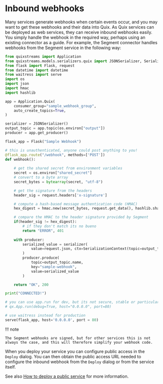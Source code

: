 # Inbound webhooks

Many services generate webhooks when certain events occur, and you may want to get these webhooks and their data into Quix. As Quix services can be deployed as web services, they can receive inbound webhooks easily. You simply handle the webhook in the required way, perhaps using an existing connector as a guide. For example, the Segment connector handles webhooks from the Segment service in the following way:

``` python
from quixstreams import Application
from quixstreams.models.serializers.quix import JSONSerializer, SerializationContext
from flask import Flask, request
from datetime import datetime
from waitress import serve
import os
import json
import hmac
import hashlib

app = Application.Quix(
    consumer_group="sample_webhook_group",
    auto_create_topics=True,
)

serializer = JSONSerializer()
output_topic = app.topic(os.environ["output"])
producer = app.get_producer()

flask_app = Flask("Sample Webhook")

# this is unauthenticated, anyone could post anything to you!
@flask_app.route("/webhook", methods=['POST'])
def webhook():
    
    # get the shared secret from environment variables
    secret = os.environ["shared_secret"]
    # convert to a byte array
    secret_bytes = bytearray(secret, "utf-8")

    # get the signature from the headers
    header_sig = request.headers['x-signature']

    # compute a hash-based message authentication code (HMAC)
    hex_digest = hmac.new(secret_bytes, request.get_data(), hashlib.sha1).hexdigest()

    # compare the HMAC to the header signature provided by Segment
    if(header_sig != hex_digest):
        # if they don't match its no bueno
        return "ERROR", 401
    
    with producer:
        serialized_value = serializer(
            value=request.json, ctx=SerializationContext(topic=output_topic.name)                                              
        )
        producer.produce(
            topic=output_topic.name,
            key="sample-webhook",
            value=serialized_value
        )

    return "OK", 200

print("CONNECTED!")

# you can use app.run for dev, but its not secure, stable or particularly efficient
# qx.App.run(debug=True, host="0.0.0.0", port=80)

# use waitress instead for production
serve(flask_app, host='0.0.0.0', port = 80)
```

!!! note

    The Segment webhooks are signed, but for other services this is not always the case, and this will therefore simplify your webhook code.

When you deploy your service you can configure public access in the `Deploy` dialog. You can then obtain the public access URL needed to configure the inbound webhook from the `Deploy` dialog or from the service itself.

See also [How to deploy a public service](../../deploy/deploy-public-page.md) for more information.
